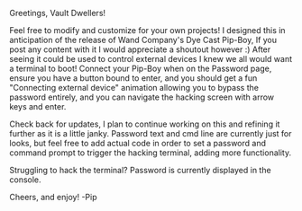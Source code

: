 Greetings, Vault Dwellers! 

Feel free to modify and customize for your own projects! I designed this in anticipation of the release of Wand Company's Dye Cast Pip-Boy, If you post any content with it I would appreciate a shoutout however :)
After seeing it could be used to control external devices I knew we all would want a terminal to boot! Connect your Pip-Boy when on the Password page, ensure you have a button bound to enter, and you should get a fun "Connecting external device"
animation allowing you to bypass the password entirely, and you can navigate the hacking screen with arrow keys and enter.


Check back for updates, I plan to continue working on this and refining it further as it is a little janky. Password text and cmd line
are currently just for looks, but feel free to add actual code in order to set a password and command prompt to trigger the hacking
terminal, adding more functionality. 

Struggling to hack the terminal? Password is currently displayed in the console. 

Cheers, and enjoy! 
-Pip
